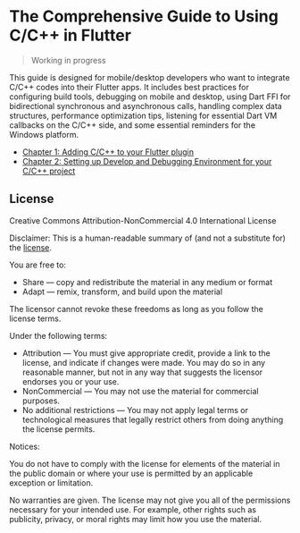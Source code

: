 # The Comprehensive Guide to Using C/C++ in Flutter

> Working in progress

This guide is designed for mobile/desktop developers who want to integrate C/C++ codes into their Flutter apps. It includes best practices for configuring build tools, debugging on mobile and desktop, using Dart FFI for bidirectional synchronous and asynchronous calls, handling complex data structures, performance optimization tips, listening for essential Dart VM callbacks on the C/C++ side, and some essential reminders for the Windows platform.

+ [Chapter 1: Adding C/C++ to your Flutter plugin](./Chapter-1/)
+ [Chapter 2: Setting up Develop and Debugging Environment for your C/C++ project](./Chapter-2/)


## License

Creative Commons Attribution-NonCommercial 4.0 International License

Disclaimer: This is a human-readable summary of (and not a substitute for) the [license](http://creativecommons.org/licenses/by-nc/4.0/legalcode).

You are free to:

- Share — copy and redistribute the material in any medium or format
- Adapt — remix, transform, and build upon the material

The licensor cannot revoke these freedoms as long as you follow the license terms.

Under the following terms:

- Attribution — You must give appropriate credit, provide a link to the license, and indicate if changes were made. You may do so in any reasonable manner, but not in any way that suggests the licensor endorses you or your use.
- NonCommercial — You may not use the material for commercial purposes.
- No additional restrictions — You may not apply legal terms or technological measures that legally restrict others from doing anything the license permits.

Notices:

You do not have to comply with the license for elements of the material in the public domain or where your use is permitted by an applicable exception or limitation.

No warranties are given. The license may not give you all of the permissions necessary for your intended use. For example, other rights such as publicity, privacy, or moral rights may limit how you use the material.
